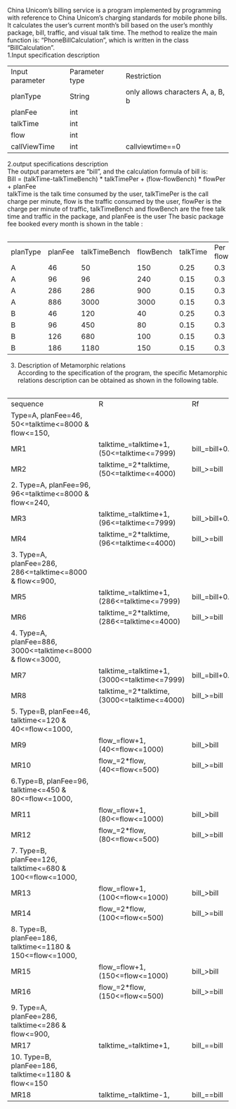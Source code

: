 China Unicom’s billing service is a program implemented by programming with reference to China Unicom’s charging standards for mobile phone bills. It calculates the user’s current month’s bill based on the user’s monthly package, bill, traffic, and visual talk time. The method to realize the main function is: “PhoneBillCalculation”, which is written in the class “BillCalculation”.<br>
1.Input specification description<br>
<table>
<tr><td>Input parameter </td><td>Parameter type </td> <td>Restriction </td></tr>
<tr><td>planType  </td><td>String </td><td> only allows characters A, a, B, b </td></tr>
<tr><td>planFee </td><td> int </td><td> </td></tr>
<tr><td>talkTime </td><td> int </td><td> </td></tr>
<tr><td>flow </td><td> int </td><td> </td></tr>
<tr><td>callViewTime </td> <td>int </td> <td>callviewtime==0 </td></tr>
<table>
2.output specifications description<br>
The output parameters are “bill”, and the calculation formula of bill is:<br>
Bill = (talkTime-talkTimeBench) * talkTimePer +
(flow-flowBench) * flowPer + planFee<br>
talkTime is the talk time consumed by the user, talkTimePer is the call charge per minute, flow is the traffic consumed by the user, flowPer is the charge per minute of traffic, talkTimeBench and flowBench are the free talk time and traffic in the package, and planFee is the user The basic package fee booked every month is shown in the table :<br>
<table><tr>
<td>planType</td> <td>planFee</td> <td>talkTimeBench</td> <td>flowBench </td><td>talkTime</td><td>Per flowPer</td></tr>
<tr><td>A </td><td>46</td> <td>50</td> <td>150</td> <td>0.25</td><td> 0.3</td></tr>
<tr><td>A </td><td>96 </td><td>96</td><td> 240</td> <td>0.15</td><td> 0.3</td></tr>
<tr><td>A </td><td>286 </td><td>286</td> <td>900</td><td> 0.15</td><td> 0.3</td></tr>
<tr><td>A </td><td>886</td></td> <td>3000</td> <td>3000</td> <td>0.15</td> <td>0.3</td></tr>
<tr><td>B </td><td>46</td><td> 120 </td><td>40</td> <td>0.25</td><td> 0.3</td></tr>
<tr><td>B </td><td>96 </td><td>450</td><td> 80</td> <td>0.15</td> <td>0.3</td></tr>
<tr><td>B </td><td>126 </td><td>680</td><td> 100</td> <td>0.15</td><td> 0.3</td></tr>
<tr><td>B </td><td>186 </td><td>1180</td><td> 150</td><td> 0.15</td> <td>0.3</td></tr>
<table>

3. Description of Metamorphic relations<br>
According to the specification of the program, the specific Metamorphic relations description can be obtained as shown in the following table.<br>
<table><tr><td>sequence</td><td>R </td><td>Rf</td></tr>
<tr><td>Type=A, planFee=46, 50<=talktime<=8000 & flow<=150,</td></tr>
<tr><td>MR1 </td><td>talktime_=talktime+1,(50<=talktime<=7999) </td><td>bill_=bill+0.25</td></tr>
<tr><td>MR2</td> <td>talktime_=2*talktime, (50<=talktime<=4000) </td><td>bill_>=bill</td></tr>
<tr><td>2. Type=A, planFee=96, 96<=talktime<=8000 & flow<=240,</td></tr>
<tr><td>MR3 </td><td>talktime_=talktime+1,(96<=talktime<=7999)</td><td>bill_>bill+0.15</td></tr>
<tr><td>MR4</td><td> talktime_=2*talktime, (96<=talktime<=4000) </td><td>bill_>=bill</td></tr>
<tr><td>3. Type=A, planFee=286, 286<=talktime<=8000 & flow<=900,</td></tr>
<tr><td>MR5</td> <td>talktime_=talktime+1,(286<=talktime<=7999) </td><td>bill_=bill+0.25</td></tr>
<tr><td>MR6 </td><td>talktime_=2*talktime, (286<=talktime<=4000)</td><td> bill_>=bill</td></tr>
<tr><td>4. Type=A, planFee=886, 3000<=talktime<=8000 & flow<=3000,</td></tr>
<tr><td>MR7</td> <td>talktime_=talktime+1,(3000<=talktime<=7999) </td><td>bill_=bill+0.25</td></tr>
<tr><td>MR8</td><td> talktime_=2*talktime, (3000<=talktime<=4000) </td><td>bill_>=bill</td></tr>
<tr><td>5. Type=B, planFee=46, talktime<=120 & 40<=flow<=1000,</td></tr>
<tr><td>MR9</td><td> flow_=flow+1,(40<=flow<=1000) </td><td>bill_>bill</td></tr>
<tr><td>MR10</td><td> flow_=2*flow, (40<=flow<=500)</td> <td>bill_>=bill</td></tr>
<tr><td>6.Type=B, planFee=96, talktime<=450 & 80<=flow<=1000,</td></tr>
<tr><td>MR11 </td><td>flow_=flow+1,(80<=flow<=1000)</td><td> bill_>bill</td></tr>
<tr><td>MR12</td><td> flow_=2*flow, (80<=flow<=500) </td><td>bill_>=bill</td></tr>
<tr><td>7. Type=B, planFee=126, talktime<=680 & 100<=flow<=1000,</td></tr>
<tr><td>MR13 </td><td>flow_=flow+1,(100<=flow<=1000) </td><td>bill_>bill</td></tr>
<tr><td>MR14</td> <td>flow_=2*flow, (100<=flow<=500)</td><td> bill_>=bill</td></tr>
<tr><td>8. Type=B, planFee=186, talktime<=1180 & 150<=flow<=1000,</td></tr>
<tr><td>MR15</td><td> flow_=flow+1,(150<=flow<=1000)</td><td> bill_>bill</td></tr>
<tr><td>MR16</td> <td>flow_=2*flow, (150<=flow<=500) </td><td>bill_>=bill</td></tr>
<tr><td>9. Type=A, planFee=286, talktime<=286 & flow<=900,</td></tr>
<tr><td>MR17</td><td> talktime_=talktime+1,</td> <td>bill_==bill</td></tr>
<tr><td>10. Type=B, planFee=186, talktime<=1180 & flow<=150</td></tr>
<tr><td>MR18</td><td> talktime_=talktime-1,</td><td> bill_==bill</td></tr>
</table>
